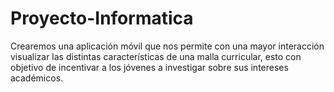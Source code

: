 # Proyecto-Informatica
Crearemos una aplicación móvil que nos permite con una mayor interacción visualizar las distintas características de una malla curricular, esto con objetivo de incentivar a los jóvenes a investigar sobre sus intereses académicos.
